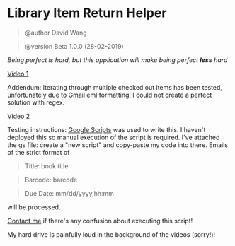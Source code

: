 # Library Item Return Helper
> @author David Wang

> @version Beta 1.0.0 (28-02-2019)

*Being perfect is hard, but this application will make being perfect __less__ hard*

[Video 1](https://youtu.be/40oxLOYrVFk)

Addendum: Iterating through multiple checked out items has been tested, unfortunately due to Gmail eml formatting, I could not create a perfect solution with regex. 


[Video 2](https://youtu.be/x6NmvSGs31g)

Testing instructions:
[Google Scripts](https://script.google.com) was used to write this. I haven't deployed this so manual execution of the script is required. I've attached the gs file: create a "new script" and copy-paste my code into there. Emails of the strict format of 
> Title: book title

> Barcode: barcode

> Due Date: mm/dd/yyyy,hh:mm

will be processed. 

[Contact me](mailto:17.davidwang@gmail.com) if there's any confusion about executing this script!

My hard drive is painfully loud in the background of the videos (sorry!)!
